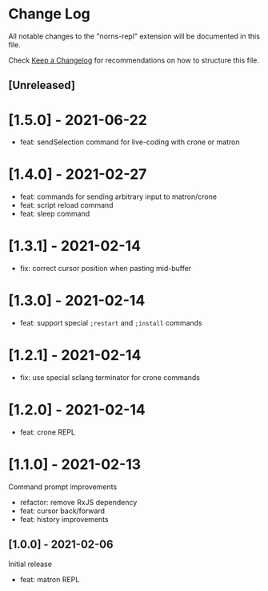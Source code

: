# Change Log

All notable changes to the "norns-repl" extension will be documented in this file.

Check [Keep a Changelog](http://keepachangelog.com/) for recommendations on how to structure this file.

## [Unreleased]

# [1.5.0] - 2021-06-22

-   feat: sendSelection command for live-coding with crone or matron

# [1.4.0] - 2021-02-27

-   feat: commands for sending arbitrary input to matron/crone
-   feat: script reload command
-   feat: sleep command

# [1.3.1] - 2021-02-14

-   fix: correct cursor position when pasting mid-buffer

# [1.3.0] - 2021-02-14

-   feat: support special `;restart` and `;install` commands

# [1.2.1] - 2021-02-14

-   fix: use special sclang terminator for crone commands

# [1.2.0] - 2021-02-14

-   feat: crone REPL

# [1.1.0] - 2021-02-13

Command prompt improvements

-   refactor: remove RxJS dependency
-   feat: cursor back/forward
-   feat: history improvements

## [1.0.0] - 2021-02-06

Initial release

-   feat: matron REPL
